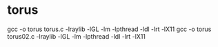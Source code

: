 # torus
gcc -o torus torus.c -lraylib -lGL -lm -lpthread -ldl -lrt -lX11
gcc -o torus torus02.c -lraylib -lGL -lm -lpthread -ldl -lrt -lX11

